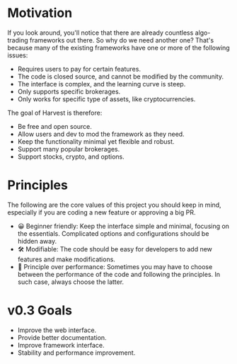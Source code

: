 # Motivation
If you look around, you'll notice that there are already countless algo-trading frameworks out there. So why do we need another one? That's because many of the existing frameworks have one or more of the following issues:
- Requires users to pay for certain features.
- The code is closed source, and cannot be modified by the community.
- The interface is complex, and the learning curve is steep.
- Only supports specific brokerages.
- Only works for specific type of assets, like cryptocurrencies. 

The goal of Harvest is therefore:
- Be free and open source.
- Allow users and dev to mod the framework as they need. 
- Keep the functionality minimal yet flexible and robust. 
- Support many popular brokerages.
- Support stocks, crypto, and options.

# Principles
The following are the core values of this project you should keep in mind, especially if you are coding a new feature or approving a big PR. 

- 😀 Beginner friendly: Keep the interface simple and minimal, focusing on the essentials. Complicated options and configurations should be hidden away. 
- 🛠️ Modifiable: The code should be easy for developers to add new features and make modifications. 
- 📜 Principle over performance: Sometimes you may have to choose between the performance of the code and following the principles. In such case, always choose the latter. 

# v0.3 Goals
- Improve the web interface.
- Provide better documentation.
- Improve framework interface.
- Stability and performance improvement.